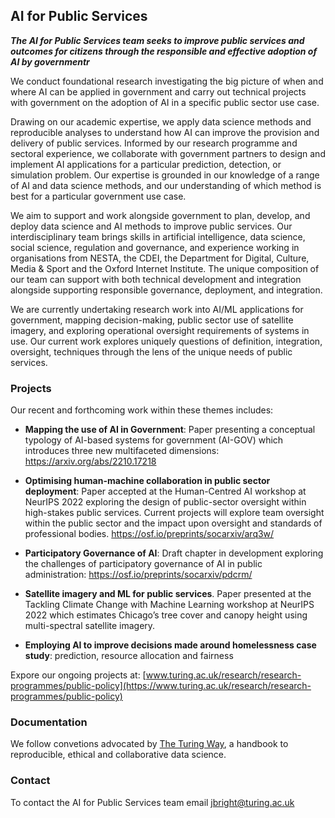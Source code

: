 ## AI for Public Services

_**The AI for Public Services team seeks to improve public services and outcomes for citizens through the responsible and effective adoption of AI by governmentr**_

We conduct foundational research investigating the big picture of when and where AI can be applied in government and carry out technical projects with government on the adoption of AI in a specific public sector use case.  

Drawing on our academic expertise, we apply data science methods and reproducible analyses to understand how AI can improve the provision and delivery of public services. Informed by our research programme and sectoral experience, we collaborate with government partners to design and implement AI applications for a particular prediction, detection, or simulation problem. Our expertise is grounded in our knowledge of a range of AI and data science methods, and our understanding of which method is best for a particular government use case. 

We aim to support and work alongside government to plan, develop, and deploy data science and AI methods to improve public services. Our interdisciplinary team brings skills in artificial intelligence, data science, social science, regulation and governance, and experience working in organisations from NESTA, the CDEI, the Department for Digital, Culture, Media & Sport and the Oxford Internet Institute. The unique composition of our team can support with both technical development and integration alongside supporting responsible governance, deployment, and integration. 

We are currently undertaking research work into AI/ML applications for government, mapping decision-making, public sector use of satellite imagery, and exploring operational oversight requirements of systems in use.  Our current work explores uniquely questions of definition, integration, oversight, techniques through the lens of the unique needs of public services. 


### Projects

Our recent and forthcoming work within these themes includes: 

- **Mapping the use of AI in Government**: Paper presenting a conceptual typology of AI-based systems for government (AI-GOV) which introduces three new multifaceted dimensions: https://arxiv.org/abs/2210.17218 

- **Optimising human-machine collaboration in public sector deployment**: Paper accepted at the Human-Centred AI workshop at NeurIPS 2022 exploring the design of public-sector oversight within high-stakes public services. Current projects will explore team oversight within the public sector and the impact upon oversight and standards of professional bodies. https://osf.io/preprints/socarxiv/arq3w/ 

- **Participatory Governance of AI**: Draft chapter in development exploring the challenges of participatory governance of AI in public administration: https://osf.io/preprints/socarxiv/pdcrm/ 

- **Satellite imagery and ML for public services**. Paper presented at the Tackling Climate Change with Machine Learning workshop at NeurIPS 2022 which estimates Chicago’s tree cover and canopy height using multi-spectral satellite imagery.  

- **Employing AI to improve decisions made around homelessness case study**: prediction, resource allocation and fairness 

Expore our ongoing projects at: [www.turing.ac.uk/research/research-programmes/public-policy](https://www.turing.ac.uk/research/research-programmes/public-policy)

### Documentation

We follow convetions advocated by [The Turing Way](https://github.com/alan-turing-institute/the-turing-way), a handbook to reproducible, ethical and collaborative data science. 

### Contact

To contact the AI for Public Services team email jbright@turing.ac.uk  
